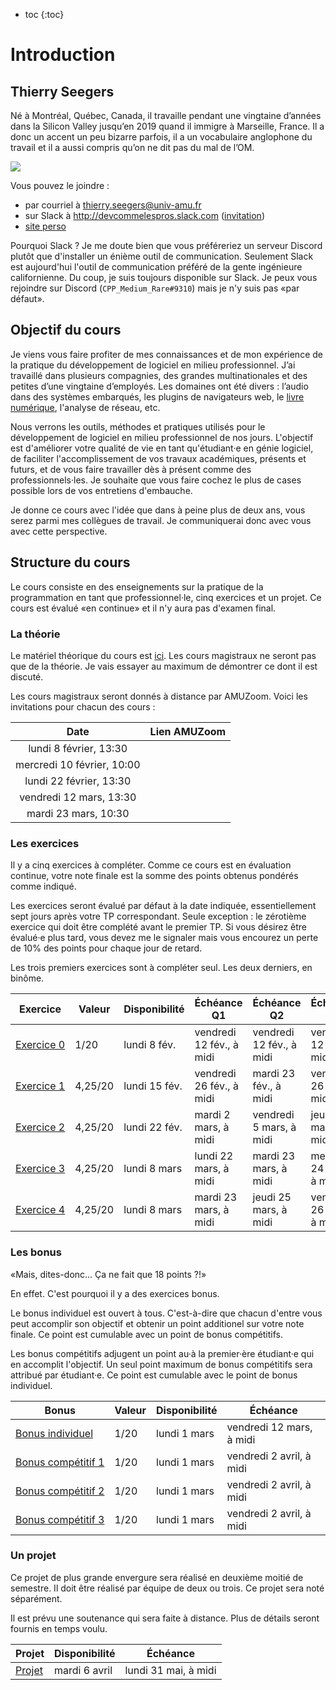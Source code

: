 - toc
{:toc}

# Introduction

## Thierry Seegers

Né à Montréal, Québec, Canada, il travaille pendant une vingtaine d’années dans la Silicon Valley jusqu’en 2019 quand il immigre à Marseille, France.
Il a donc un accent un peu bizarre parfois, il a un vocabulaire anglophone du travail et il a aussi compris qu’on ne dit pas du mal de l’OM.

![](https://www.dropbox.com/s/xnpo9tbyuf88xzr/devpro-d-ou-je-viens.png?raw=1)

Vous pouvez le joindre :
- par courriel à [thierry.seegers@univ-amu.fr](mailto:thierry.seegers@univ-amu.fr)
- sur Slack à http://devcommelespros.slack.com ([invitation](https://join.slack.com/t/devcommelespros/signup))
- [site perso](https://thierry-seegers.pedaweb.univ-amu.fr/)

Pourquoi Slack ?
Je me doute bien que vous préféreriez un serveur Discord plutôt que d'installer un énième outil de communication.
Seulement Slack est aujourd'hui l'outil de communication préféré de la gente ingénieure californienne.
Du coup, je suis toujours disponible sur Slack.
Je peux vous rejoindre sur Discord (`CPP_Medium_Rare#9310`) mais je n'y suis pas «par défaut».

## Objectif du cours

Je viens vous faire profiter de mes connaissances et de mon expérience de la pratique du développement de logiciel en milieu professionnel.
J’ai travaillé dans plusieurs compagnies, des grandes multinationales et des petites d’une vingtaine d’employés.
Les domaines ont été divers : l’audio dans des systèmes embarqués, les plugins de navigateurs web, le [livre numérique](https://fr.wikipedia.org/wiki/Livre_num%C3%A9rique), l'analyse de réseau, etc.

Nous verrons les outils, méthodes et pratiques utilisés pour le développement de logiciel en milieu professionnel de nos jours.
L'objectif est d'améliorer votre qualité de vie en tant qu'étudiant·e en génie logiciel, de faciliter l'accomplissement de vos travaux académiques, présents et futurs, et de vous faire travailler dès à présent comme des professionnels·les.
Je souhaite que vous faire cochez le plus de cases possible lors de vos entretiens d'embauche.

Je donne ce cours avec l'idée que dans à peine plus de deux ans, vous serez parmi mes collègues de travail.
Je communiquerai donc avec vous avec cette perspective.

## Structure du cours

Le cours consiste en des enseignements sur la pratique de la programmation en tant que professionnel·le, cinq exercices et un projet.
Ce cours est évalué «en continue» et il n'y aura pas d'examen final.

### La théorie

Le matériel théorique du cours est [ici](https://thierryseegers.github.io/DevCommeLesPros-CoursMagistral/).
Les cours magistraux ne seront pas que de la théorie.
Je vais essayer au maximum de démontrer ce dont il est discuté.

Les cours magistraux seront donnés à distance par AMUZoom.
Voici les invitations pour chacun des cours :

| Date | Lien AMUZoom |
|:-:|:-:|
| lundi 8 février, 13:30 | |
| mercredi 10 février, 10:00 | |
| lundi 22 février, 13:30 | |
| vendredi 12 mars, 13:30 | |
| mardi 23 mars, 10:30 | |

### Les exercices

Il y a cinq exercices à compléter.
Comme ce cours est en évaluation continue, votre note finale est la somme des points obtenus pondérés comme indiqué.

Les exercices seront évalué par défaut à la date indiquée, essentiellement sept jours après votre TP correspondant.
Seule exception : le zérotième exercice qui doit être complété avant le premier TP.
Si vous désirez être évalué·e plus tard, vous devez me le signaler mais vous encourez un perte de 10% des points pour chaque jour de retard.

Les trois premiers exercices sont à compléter seul.
Les deux derniers, en binôme.

| Exercice | Valeur | Disponibilité | Échéance Q1 | Échéance Q2 | Échéance Q3 | Échéance Q4 |
| - | - | - | - | - | - | - |
| [Exercice&nbsp;0](https://github.com/Amu-DevCommeLesPros-2021/DevCommeLesPros-2021-Exo0) | 1/20  | lundi 8 fév. | vendredi 12 fév., à midi | vendredi 12 fév., à midi | vendredi 12 fév., à midi | vendredi 12 fév., à midi |
| [Exercice 1](https://github.com/Amu-DevCommeLesPros-2021/DevCommeLesPros-2021-Exo1) | 4,25/20 | lundi 15 fév. | vendredi 26 fév., à midi | mardi 23 fév., à midi | vendredi 26 fév., à midi | vendredi 26 fév., à midi |
| [Exercice 2](https://github.com/Amu-DevCommeLesPros-2021/DevCommeLesPros-2021-Exo2) | 4,25/20 | lundi 22 fév. | mardi 2 mars, à midi | vendredi 5 mars, à midi | jeudi 4 mars, à midi | jeudi 4 mars, à midi |
| [Exercice 3](https://github.com/Amu-DevCommeLesPros-2021/DevCommeLesPros-2021-Exo3) | 4,25/20 | lundi 8 mars | lundi 22 mars, à midi | mardi 23 mars, à midi | mercredi 24 mars, à midi | mardi 23 mars, à midi |
| [Exercice 4](https://github.com/Amu-DevCommeLesPros-2021/DevCommeLesPros-2021-Exo4) | 4,25/20 | lundi 8 mars | mardi 23 mars, à midi | jeudi 25 mars, à midi | vendredi 26 mars, à midi | jeudi 25 mars, à midi |

### Les bonus

«Mais, dites-donc... Ça ne fait que 18 points ?!»

En effet.
C'est pourquoi il y a des exercices bonus.

Le bonus individuel est ouvert à tous.
C'est-à-dire que chacun d'entre vous peut accomplir son objectif et obtenir un point additionel sur votre note finale.
Ce point est cumulable avec un point de bonus compétitifs.

Les bonus compétitifs adjugent un point au·à la premier·ère étudiant·e qui en accomplit l'objectif.
Un seul point maximum de bonus compétitifs sera attribué par étudiant·e.
Ce point est cumulable avec le point de bonus individuel.

| Bonus | Valeur | Disponibilité | Échéance |
| - | - | - | - |
| [Bonus&nbsp;individuel](https://github.com/Amu-DevCommeLesPros-2021/DevCommeLesPros-2021-Bonus-Individuel) | 1/20 | lundi 1 mars | vendredi 12 mars, à midi |
| [Bonus&nbsp;compétitif&nbsp;1](https://github.com/Amu-DevCommeLesPros-2021/DevCommeLesPros-2021-Bonus-Competitif-1) | 1/20 | lundi 1 mars | vendredi 2 avril, à midi |
| [Bonus compétitif 2](https://github.com/Amu-DevCommeLesPros-2021/DevCommeLesPros-2021-Bonus-Competitif-2) | 1/20 | lundi 1 mars | vendredi 2 avril, à midi |
| [Bonus compétitif 3](https://github.com/Amu-DevCommeLesPros-2021/DevCommeLesPros-2021-Bonus-Competitif-3) | 1/20 | lundi 1 mars | vendredi 2 avril, à midi |

### Un projet

Ce projet de plus grande envergure sera réalisé en deuxième moitié de semestre.
Il doit être réalisé par équipe de deux ou trois.
Ce projet sera noté séparément.

Il est prévu une soutenance qui sera faite à distance.
Plus de détails seront fournis en temps voulu.

| Projet | Disponibilité | Échéance |
| - | - | - |
| [Projet](https://github.com/Amu-DevCommeLesPros-2021/DevCommeLesPros-2021-Projet) | mardi 6 avril | lundi 31 mai, à midi |
